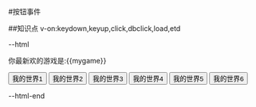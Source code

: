 #按钮事件

##知识点
v-on:keydown,keyup,click,dbclick,load,etd

--html


<div id="myApp">
    <p>你最新欢的游戏是:{{mygame}}</p>
  <button v-on:click="btnclick('我的世界1')">我的世界1</button>
  <button v-on:click="btnclick('我的世界2')">我的世界2</button>
  <button v-on:click="btnclick('我的世界3')">我的世界3</button>
  <button v-on:click="btnclick('我的世界4')">我的世界4</button>
  <button v-on:click="btnclick('我的世界5')">我的世界5</button>
  <button @click="btnclick('我的世界6')">我的世界6</button>
</div>
<script>
    var myApp=new Vue({
        el:'#myApp',
        data:{
            mygame:'超级玛丽'
        },
        methods:{
            btnclick:function (panme) {
                this.mygame=panme;
            }

        },
    });
</script>

--html-end